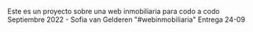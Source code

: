 Este es un proyecto sobre una web inmobiliaria para codo a codo
Septiembre 2022 - Sofia van Gelderen "#webinmobiliaria" 
Entrega 24-09
